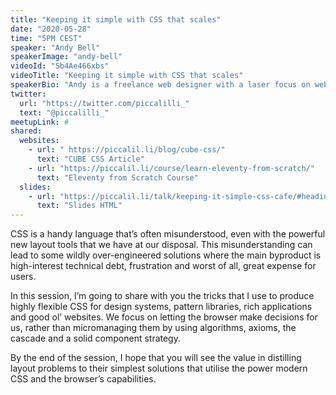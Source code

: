 ```yaml
---
title: "Keeping it simple with CSS that scales"
date: "2020-05-28"
time: "5PM CEST"
speaker: "Andy Bell"
speakerImage: "andy-bell"
videoId: "Sb4Ae466xbs"
videoTitle: "Keeping it simple with CSS that scales"
speakerBio: "Andy is a freelance web designer with a laser focus on web standards, progressive enhancement and accessibility. He co-authored Every Layout and also curates the CSS newsletter, Piccalilli."
twitter:
  url: "https://twitter.com/piccalilli_"
  text: "@piccalilli_"
meetupLink: #
shared:
  websites:
    - url: " https://piccalil.li/blog/cube-css/"
      text: "CUBE CSS Article"
    - url: "https://piccalil.li/course/learn-eleventy-from-scratch/"
      text: "Eleventy from Scratch Course"
  slides:
    - url: "https://piccalil.li/talk/keeping-it-simple-css-cafe/#heading-slides"
      text: "Slides HTML"
---
```


CSS is a handy language that’s often misunderstood, even with the powerful new layout tools that we have at our disposal. This misunderstanding can lead to some wildly over-engineered solutions where the main byproduct is high-interest technical debt, frustration and worst of all, great expense for users.

In this session, I’m going to share with you the tricks that I use to produce highly flexible CSS for design systems, pattern libraries, rich applications and good ol’ websites. We focus on letting the browser make decisions for us, rather than micromanaging them by using algorithms, axioms, the cascade and a solid component strategy.

By the end of the session, I hope that you will see the value in distilling layout problems to their simplest solutions that utilise the power modern CSS and the browser’s capabilities.
